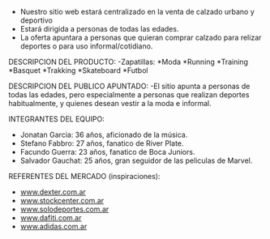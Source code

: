 - Nuestro sitio web estará centralizado en la venta de calzado urbano y deportivo
- Estará dirigida a personas de todas las edades.
- La oferta apuntara a personas que quieran comprar calzado para relizar deportes o para uso informal/cotidiano.

DESCRIPCION DEL PRODUCTO:
    -Zapatillas:
        *Moda
        *Running
        *Training
        *Basquet
        *Trakking
        *Skateboard
        *Futbol

DESCRIPCION DEL PUBLICO APUNTADO:
    -El sitio apunta a personas de todas las edades, pero especialmente a personas que realizan deportes habitualmente, y quienes desean vestir a la moda e informal.


INTEGRANTES DEL EQUIPO:
- Jonatan Garcia: 36 años, aficionado de la música. 
- Stefano Fabbro: 27 años, fanatico de River Plate.
- Facundo Guerra: 23 años, fanatico de Boca Juniors.
- Salvador Gauchat: 25 años, gran seguidor de las peliculas de Marvel.

REFERENTES DEL MERCADO (inspiraciones):
- www.dexter.com.ar
- www.stockcenter.com.ar
- www.solodeportes.com.ar
- www.dafiti.com.ar
- www.adidas.com.ar
